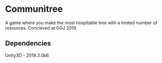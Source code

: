 # Communitree
A game where you make the most hospitable tree with a limited number of resources. Concieved at GGJ 2019.

## Dependencies
Unity3D - 2019.3.0b6
